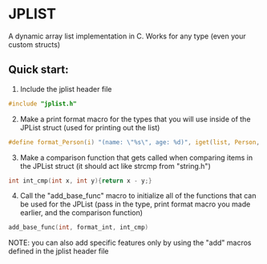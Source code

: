 # JPLIST

A dynamic array list implementation in C. Works for any type (even your custom structs)

## Quick start:
1. Include the jplist header file
```C
#include "jplist.h"
```
2. Make a print format macro for the types that you will use inside of the JPList struct (used for printing out the list)
```C
#define format_Person(i) "(name: \"%s\", age: %d)", iget(list, Person, i).name, iget(list, Person, i).age
```
3. Make a comparison function that gets called when comparing items in the JPList struct (it should act like strcmp from "string.h")
```C
int int_cmp(int x, int y){return x - y;}
```
4. Call the "add_base_func" macro to initialize all of the functions that can be used for the JPList (pass in the type, print format macro you made earlier, and the comparison function)
```C
add_base_func(int, format_int, int_cmp)
```
NOTE: you can also add specific features only by using the "add" macros defined in the jplist header file

